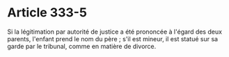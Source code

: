 # Article 333-5

Si la légitimation par autorité de justice a été prononcée à l'égard des deux parents, l'enfant prend le nom du père ; s'il est mineur, il est statué sur sa garde par le tribunal, comme en matière de divorce.